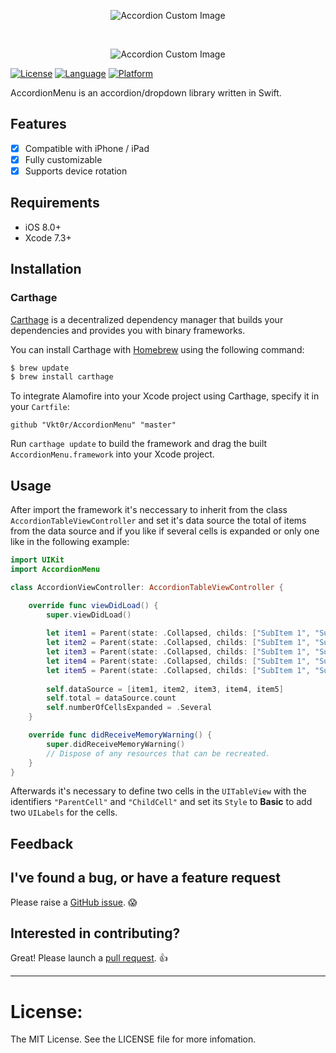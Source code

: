<p align="center">
  <img src="https://github.com/Vkt0r/AccordionMenu/blob/master/logo.png" alt="Accordion Custom Image"/>
</p>


</br>

<p align="center">
  <img src="https://github.com/Vkt0r/AccordionMenu/blob/master/iPhones.png" alt="Accordion Custom Image"/>
</p>


[![License](https://img.shields.io/badge/license-MIT-blue.svg?style=flat
            )](http://mit-license.org)
[![Language](http://img.shields.io/badge/language-swift-orange.svg?style=flat
             )](https://developer.apple.com/swift)
[![Platform](http://img.shields.io/badge/platform-ios-lightgrey.svg?style=flat
             )](https://developer.apple.com/resources/)
            
AccordionMenu is an accordion/dropdown library written in Swift.


## Features

- [x] Compatible with iPhone / iPad
- [x] Fully customizable
- [x] Supports device rotation

## Requirements

- iOS 8.0+ 
- Xcode 7.3+

## Installation

### Carthage

[Carthage](https://github.com/Carthage/Carthage) is a decentralized dependency manager that builds your dependencies and provides you with binary frameworks.

You can install Carthage with [Homebrew](http://brew.sh/) using the following command:

```bash
$ brew update
$ brew install carthage
```

To integrate Alamofire into your Xcode project using Carthage, specify it in your `Cartfile`:

```ogdl
github "Vkt0r/AccordionMenu" "master"
```

Run `carthage update` to build the framework and drag the built `AccordionMenu.framework` into your Xcode project.

## Usage

After import the framework it's neccessary to inherit from the class `AccordionTableViewController` and set it's data source the total of items from the data source and if you like if several cells is expanded or only one like in the following example:

```swift
import UIKit
import AccordionMenu

class AccordionViewController: AccordionTableViewController {

    override func viewDidLoad() {
        super.viewDidLoad()
        
        let item1 = Parent(state: .Collapsed, childs: ["SubItem 1", "SubItem 2", "SubItem 3"], title: "Item 1")
        let item2 = Parent(state: .Collapsed, childs: ["SubItem 1", "SubItem 2"], title: "Item 2")
        let item3 = Parent(state: .Collapsed, childs: ["SubItem 1", "SubItem 2", "SubItem 3"], title: "Item 3")
        let item4 = Parent(state: .Collapsed, childs: ["SubItem 1", "SubItem 2"], title: "Item 4")
        let item5 = Parent(state: .Collapsed, childs: ["SubItem 1", "SubItem 2"], title: "Item 5")
        
        self.dataSource = [item1, item2, item3, item4, item5]
        self.total = dataSource.count
        self.numberOfCellsExpanded = .Several
    }

    override func didReceiveMemoryWarning() {
        super.didReceiveMemoryWarning()
        // Dispose of any resources that can be recreated.
    }
}

```

Afterwards it's necessary to define two cells in the `UITableView` with the identifiers `"ParentCell"` and `"ChildCell"` and set its `Style` to **Basic** to add two `UILabels` for the cells.

## Feedback

## I've found a bug, or have a feature request

Please raise a [GitHub issue](https://github.com/Vkt0r/AccordionMenu/issues). 😱

## Interested in contributing?

Great! Please launch a [pull request](https://github.com/Vkt0r/AccordionMenu/pulls). 👍

---------------------------------------

License:
=================
The MIT License. See the LICENSE file for more infomation.

 
